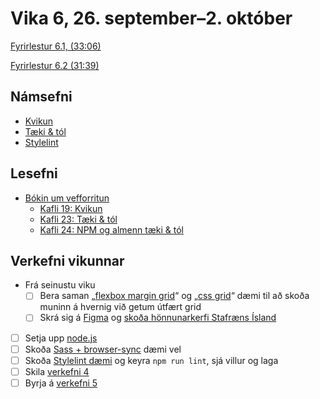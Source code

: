 # Vika 6, 26. september–2. október

[Fyrirlestur 6.1, (33:06)](https://youtu.be/nQ9r0CKZy_c)

[Fyrirlestur 6.2 (31:39)](https://youtu.be/L-AyFdOZ2Uc)

## Námsefni

* [Kvikun](../namsefni/20.kvikun/)
* [Tæki & tól](../namsefni/21.taeki-tol/)
* [Stylelint](../namsefni/22.stylelint/)

## Lesefni

* [Bókin um vefforritun](https://bok.vefforritun.is/)
  * [Kafli 19: Kvikun](https://bok.vefforritun.is/19.kvikun.html)
  * [Kafli 23: Tæki & tól](https://bok.vefforritun.is/23.taeki-tol.html)
  * [Kafli 24: NPM og almenn tæki & tól](https://bok.vefforritun.is/24.npm-taeki-tol.html)

## Verkefni vikunnar

* Frá seinustu viku
  * [ ] Bera saman „[flexbox margin grid](../namsefni/17.responsive/daemi/09.flex-rwd.html)“ og „[css grid](../namsefni/19.grid/daemi/04.grid-rwd.html)“ dæmi til að skoða muninn á hvernig við getum útfært grid
  * [ ] Skrá sig á [Figma](https://www.figma.com/) og [skoða hönnunarkerfi Stafræns Ísland](https://www.figma.com/@islandis)
* [ ] Setja upp [node.js](http://nodejs.org/download)
* [ ] Skoða [Sass + browser-sync](../namsefni/22.sass-stylelint/daemi/03.sass-browser-sync/) dæmi vel
* [ ] Skoða [Stylelint dæmi](../namsefni/22.sass-stylelint/daemi/04.stylelint/) og keyra `npm run lint`, sjá villur og laga
* [ ] Skila [verkefni 4](https://github.com/vefforritun/vef1-2022-v4)
* [ ] Byrja á [verkefni 5](https://github.com/vefforritun/vef1-2022-v5)
